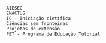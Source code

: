 	AIESEC
	ENACTUS
	IC - Iniciação cietífica
	Ciências sem fronteiras
	Projetos de extensão
	PET - Programa de Educação Tutorial